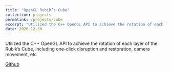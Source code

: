```yaml
---
title: "OpenGL Rubik’s Cube"
collection: projects
permalink: /projects/cube
excerpt: "Utilized the C++ OpenGL API to achieve the rotation of each layer of the Rubik’s Cube, including one-click disruption and restoration, camera movement, etc <br/><img src='/images/cube.png'>"
date: 2020-12-30
---
```


Utilized the C++ OpenGL API to achieve the rotation of each layer of the Rubik’s Cube, including one-click disruption and restoration, camera movement, etc


[Github](https://github.com/jinjinhe2001/Opengl-MagicCube)
